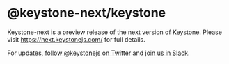 # @keystone-next/keystone

Keystone-next is a preview release of the next version of Keystone. Please visit https://next.keystonejs.com/ for full details.

For updates, [follow @keystonejs on Twitter](https://twitter.com/keystonejs) and [join us in Slack](https://community.keystonejs.com/).
